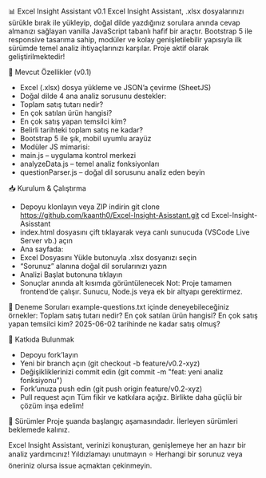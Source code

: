 📊 Excel Insight Assistant v0.1
Excel Insight Assistant, .xlsx dosyalarınızı sürükle bırak ile yükleyip, doğal dilde yazdığınız sorulara anında cevap almanızı sağlayan vanilla JavaScript tabanlı hafif bir araçtır. Bootstrap 5 ile responsive tasarıma sahip, modüler ve kolay genişletilebilir yapısıyla ilk sürümde temel analiz ihtiyaçlarınızı karşılar. Proje aktif olarak geliştirilmektedir!

🚀 Mevcut Özellikler (v0.1)
- Excel (.xlsx) dosya yükleme ve JSON’a çevirme (SheetJS)
- Doğal dilde 4 ana analiz sorusunu destekler:
- Toplam satış tutarı nedir?
- En çok satılan ürün hangisi?
- En çok satış yapan temsilci kim?
- Belirli tarihteki toplam satış ne kadar?
- Bootstrap 5 ile şık, mobil uyumlu arayüz
- Modüler JS mimarisi:
- main.js – uygulama kontrol merkezi
- analyzeData.js – temel analiz fonksiyonları
- questionParser.js – doğal dil sorusunu analiz eden beyin

📥 Kurulum & Çalıştırma
- Depoyu klonlayın veya ZIP indirin
git clone https://github.com/kaanth0/Excel-Insight-Asisstant.git
cd Excel-Insight-Asisstant
- index.html dosyasını çift tıklayarak veya canlı sunucuda (VSCode Live Server vb.) açın
- Ana sayfada:
- Excel Dosyasını Yükle butonuyla .xlsx dosyanızı seçin
- “Sorunuz” alanına doğal dil sorularınızı yazın
- Analizi Başlat butonuna tıklayın
- Sonuçlar anında alt kısımda görüntülenecek
Not: Proje tamamen frontend’de çalışır. Sunucu, Node.js veya ek bir altyapı gerektirmez.

🧪 Deneme Soruları
example-questions.txt içinde deneyebileceğiniz örnekler:
Toplam satış tutarı nedir?
En çok satılan ürün hangisi?
En çok satış yapan temsilci kim?
2025-06-02 tarihinde ne kadar satış olmuş?

🤝 Katkıda Bulunmak
- Depoyu fork’layın
- Yeni bir branch açın (git checkout -b feature/v0.2-xyz)
- Değişikliklerinizi commit edin (git commit -m "feat: yeni analiz fonksiyonu")
- Fork’unuza push edin (git push origin feature/v0.2-xyz)
- Pull request açın
Tüm fikir ve katkılara açığız. Birlikte daha güçlü bir çözüm inşa edelim!

📜 Sürümler
Proje şuanda başlangıç aşamasındadır. İlerleyen sürümleri beklemede kalınız.

Excel Insight Assistant, verinizi konuşturan, genişlemeye her an hazır bir analiz yardımcınız!
Yıldızlamayı unutmayın ⭐️
Herhangi bir sorunuz veya öneriniz olursa issue açmaktan çekinmeyin.
